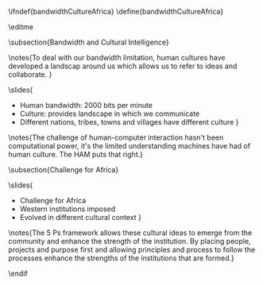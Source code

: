 \ifndef{bandwidthCultureAfrica}
\define{bandwidthCultureAfrica}

\editme

\subsection{Bandwidth and Cultural Intelligence}

\notes{To deal with our bandwidth limitation, human cultures have developed a landscap around us which allows us to refer to ideas and collaborate. }

\slides{
* Human bandwidth: 2000 bits per minute
* Culture: provides landscape in which we communicate
* Different nations, tribes, towns and villages have different culture
}

\notes{The challenge of human-computer interaction hasn't been computational power, it's the limited understanding machines have had of human culture. The HAM puts that right.}

\subsection{Challenge for Africa}

\slides{
* Challenge for Africa
* Western institutions imposed
* Evolved in different cultural context
}

\notes{The 5 Ps framework allows these cultural ideas to emerge from the community and enhance the strength of the institution. By placing people, projects and purpose first and allowing principles and process to follow the processes enhance the strengths of the institutions that are formed.}

\endif
